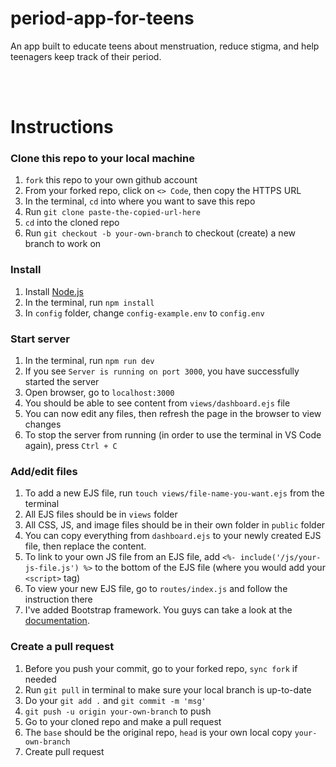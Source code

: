 # period-app-for-teens
An app built to educate teens about menstruation, reduce stigma, and help teenagers keep track of their period. 

<br><br>

# Instructions

### Clone this repo to your local machine
1. `fork` this repo to your own github account
2. From your forked repo, click on `<> Code`, then copy the HTTPS URL
3. In the terminal, `cd` into where you want to save this repo
4. Run `git clone paste-the-copied-url-here`
5. `cd` into the cloned repo
6. Run `git checkout -b your-own-branch` to checkout (create) a new branch to work on

### Install
1. Install [Node.js](https://nodejs.org/en)
2. In the terminal, run `npm install`
3. In `config` folder, change `config-example.env` to `config.env`

### Start server
1. In the terminal, run `npm run dev`
2. If you see `Server is running on port 3000`, you have successfully started the server 
3. Open browser, go to `localhost:3000`
4. You should be able to see content from `views/dashboard.ejs` file
5. You can now edit any files, then refresh the page in the browser to view changes
6. To stop the server from running (in order to use the terminal in VS Code again), press `Ctrl + C`

### Add/edit files
1. To add a new EJS file, run `touch views/file-name-you-want.ejs` from the terminal
2. All EJS files should be in `views` folder
3. All CSS, JS, and image files should be in their own folder in `public` folder
4. You can copy everything from `dashboard.ejs` to your newly created EJS file, then replace the content.
5. To link to your own JS file from an EJS file, add `<%- include('/js/your-js-file.js') %>` to the bottom of the EJS file (where you would add your `<script>` tag)
6. To view your new EJS file, go to `routes/index.js` and follow the instruction there
7. I've added Bootstrap framework. You guys can take a look at the [documentation](https://getbootstrap.com/docs/5.3/getting-started/introduction/).

### Create a pull request
1. Before you push your commit, go to your forked repo, `sync fork` if needed
2. Run `git pull` in terminal to make sure your local branch is up-to-date
3. Do your `git add .` and `git commit -m 'msg'`
4. `git push -u origin your-own-branch` to push
5. Go to your cloned repo and make a pull request
6. The `base` should be the original repo, `head` is your own local copy `your-own-branch`
7. Create pull request
